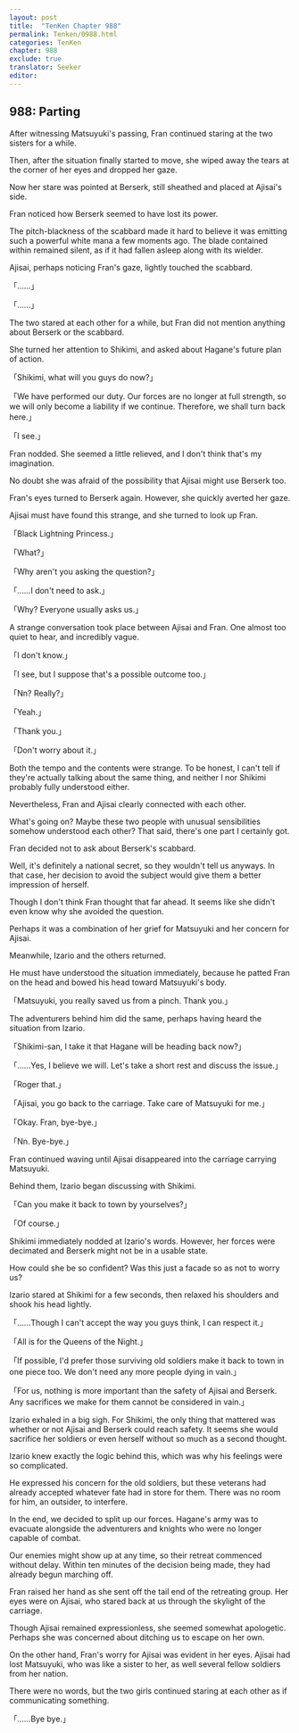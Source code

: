 ```yaml
---
layout: post
title:  "TenKen Chapter 988"
permalink: Tenken/0988.html
categories: TenKen
chapter: 988
exclude: true
translator: Seeker
editor: 
---
```

<h2>988: Parting</h2>

 After witnessing Matsuyuki's passing, Fran continued staring at the two sisters for a while.

 Then, after the situation finally started to move, she wiped away the tears at the corner of her eyes and dropped her gaze.

 Now her stare was pointed at Berserk, still sheathed and placed at Ajisai's side.

 Fran noticed how Berserk seemed to have lost its power.

 The pitch-blackness of the scabbard made it hard to believe it was emitting such a powerful white mana a few moments ago. The blade contained within remained silent, as if it had fallen asleep along with its wielder.

 Ajisai, perhaps noticing Fran's gaze, lightly touched the scabbard.

「……」

「……」

 The two stared at each other for a while, but Fran did not mention anything about Berserk or the scabbard.

 She turned her attention to Shikimi, and asked about Hagane's future plan of action.

「Shikimi, what will you guys do now?」

「We have performed our duty. Our forces are no longer at full strength, so we will only become a liability if we continue. Therefore, we shall turn back here.」

「I see.」

 Fran nodded. She seemed a little relieved, and I don't think that's my imagination.

 No doubt she was afraid of the possibility that Ajisai might use Berserk too.

 Fran's eyes turned to Berserk again. However, she quickly averted her gaze.

 Ajisai must have found this strange, and she turned to look up Fran.

「Black Lightning Princess.」

「What?」

「Why aren't you asking the question?」

「……I don't need to ask.」

「Why? Everyone usually asks us.」

 A strange conversation took place between Ajisai and Fran. One almost too quiet to hear, and incredibly vague.

「I don't know.」

「I see, but I suppose that's a possible outcome too.」

「Nn? Really?」

「Yeah.」

「Thank you.」

「Don't worry about it.」

 Both the tempo and the contents were strange. To be honest, I can't tell if they're actually talking about the same thing, and neither I nor Shikimi probably fully understood either.

 Nevertheless, Fran and Ajisai clearly connected with each other.

 What's going on? Maybe these two people with unusual sensibilities somehow understood each other? That said, there's one part I certainly got.

 Fran decided not to ask about Berserk's scabbard.

 Well, it's definitely a national secret, so they wouldn't tell us anyways. In that case, her decision to avoid the subject would give them a better impression of herself.

 Though I don't think Fran thought that far ahead. It seems like she didn't even know why she avoided the question.

 Perhaps it was a combination of her grief for Matsuyuki and her concern for Ajisai.

 Meanwhile, Izario and the others returned.

 He must have understood the situation immediately, because he patted Fran on the head and bowed his head toward Matsuyuki's body.

「Matsuyuki, you really saved us from a pinch. Thank you.」

 The adventurers behind him did the same, perhaps having heard the situation from Izario.

「Shikimi-san, I take it that Hagane will be heading back now?」

「……Yes, I believe we will. Let's take a short rest and discuss the issue.」

「Roger that.」

「Ajisai, you go back to the carriage. Take care of Matsuyuki for me.」

「Okay. Fran, bye-bye.」

「Nn. Bye-bye.」

 Fran continued waving until Ajisai disappeared into the carriage carrying Matsuyuki.

 Behind them, Izario began discussing with Shikimi.

「Can you make it back to town by yourselves?」

「Of course.」

 Shikimi immediately nodded at Izario's words. However, her forces were decimated and Berserk might not be in a usable state.

 How could she be so confident? Was this just a facade so as not to worry us?

 Izario stared at Shikimi for a few seconds, then relaxed his shoulders and shook his head lightly.

「……Though I can't accept the way you guys think, I can respect it.」

「All is for the Queens of the Night.」

「If possible, I'd prefer those surviving old soldiers make it back to town in one piece too. We don't need any more people dying in vain.」

「For us, nothing is more important than the safety of Ajisai and Berserk. Any sacrifices we make for them cannot be considered in vain.」

 Izario exhaled in a big sigh. For Shikimi, the only thing that mattered was whether or not Ajisai and Berserk could reach safety. It seems she would sacrifice her soldiers or even herself without so much as a second thought.

 Izario knew exactly the logic behind this, which was why his feelings were so complicated.

 He expressed his concern for the old soldiers, but these veterans had already accepted whatever fate had in store for them. There was no room for him, an outsider, to interfere.

 In the end, we decided to split up our forces. Hagane's army was to evacuate alongside the adventurers and knights who were no longer capable of combat.

 Our enemies might show up at any time, so their retreat commenced without delay. Within ten minutes of the decision being made, they had already begun marching off.

 Fran raised her hand as she sent off the tail end of the retreating group. Her eyes were on Ajisai, who stared back at us through the skylight of the carriage.

 Though Ajisai remained expressionless, she seemed somewhat apologetic. Perhaps she was concerned about ditching us to escape on her own.

 On the other hand, Fran's worry for Ajisai was evident in her eyes. Ajisai had lost Matsuyuki, who was like a sister to her, as well several fellow soldiers from her nation.

 There were no words, but the two girls continued staring at each other as if communicating something.

「……Bye bye.」


